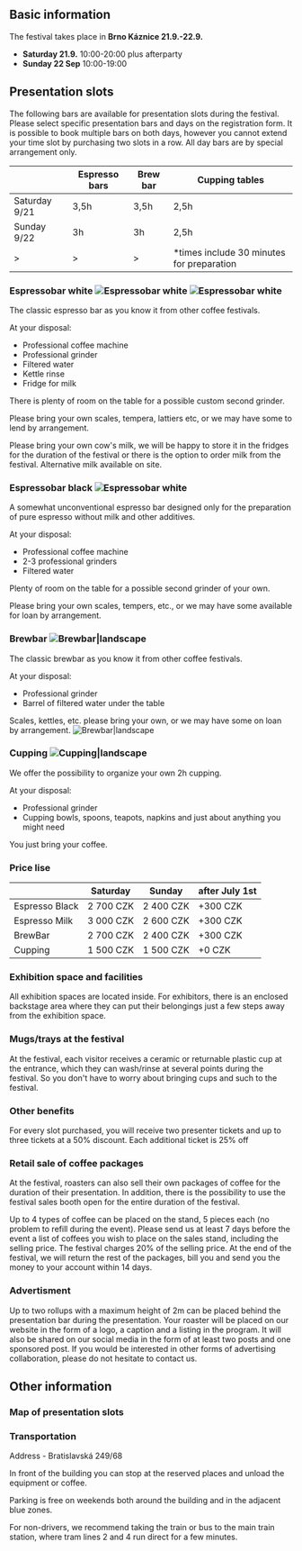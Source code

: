 ## Basic information

The festival takes place in **Brno Káznice 21.9.-22.9.**

- **Saturday 21.9.** 10:00-20:00 plus afterparty
- **Sunday 22 Sep** 10:00-19:00

## Presentation slots

The following bars are available for presentation slots during the festival. Please select specific presentation bars and days on the registration form. It is possible to book multiple bars on both days, however you cannot extend your time slot by purchasing two slots in a row. All day bars are by special arrangement only.

|               | Espresso bars | Brew bar | Cupping tables                             |
| ------------- | ------------- | -------- | ------------------------------------------ |
| Saturday 9/21 | 3,5h          | 3,5h     | 2,5h                                       |
| Sunday 9/22   | 3h            | 3h       | 2,5h                                       |
| >             | >             | >        | \*times include 30 minutes for preparation |

### Espressobar white ![Espressobar white](/photos/202-_DSC0393.jpg) ![Espressobar white](/photos/258-_DSC0524.jpg)

The classic espresso bar as you know it from other coffee festivals.

At your disposal:

- Professional coffee machine
- Professional grinder
- Filtered water
- Kettle rinse
- Fridge for milk

There is plenty of room on the table for a possible custom second grinder.

Please bring your own scales, tempera, lattiers etc, or we may have some to lend by arrangement.

Please bring your own cow's milk, we will be happy to store it in the fridges for the duration of the festival or there is the option to order milk from the festival. Alternative milk available on site.

### Espressobar black ![Espressobar white](/photos/272-_DSC0550.jpg)

A somewhat unconventional espresso bar designed only for the preparation of pure espresso without milk and other additives.

At your disposal:

- Professional coffee machine
- 2-3 professional grinders
- Filtered water

Plenty of room on the table for a possible second grinder of your own.

Please bring your own scales, tempers, etc., or we may have some available for loan by arrangement.

### Brewbar ![Brewbar|landscape](/photos/DSC_3303.jpg)

The classic brewbar as you know it from other coffee festivals.

At your disposal:

- Professional grinder
- Barrel of filtered water under the table

Scales, kettles, etc. please bring your own, or we may have some on loan by arrangement. ![Brewbar|landscape](/photos/43-_DSC0087.jpg)

### Cupping ![Cupping|landscape](/photos/DSC_3354.jpg)

We offer the possibility to organize your own 2h cupping.

At your disposal:

- Professional grinder
- Cupping bowls, spoons, teapots, napkins and just about anything you might need

You just bring your coffee.

### Price lise

|                | Saturday | Sunday   | after July 1st |
| -------------- | -------- | -------- | -------------- |
| Espresso Black | 2 700 CZK | 2 400 CZK | +300 CZK        |
| Espresso Milk  | 3 000 CZK | 2 600 CZK | +300 CZK        |
| BrewBar        | 2 700 CZK | 2 400 CZK | +300 CZK        |
| Cupping        | 1 500 CZK | 1 500 CZK | +0 CZK          |

### Exhibition space and facilities

All exhibition spaces are located inside. For exhibitors, there is an enclosed backstage area where they can put their belongings just a few steps away from the exhibition space.

### Mugs/trays at the festival

At the festival, each visitor receives a ceramic or returnable plastic cup at the entrance, which they can wash/rinse at several points during the festival. So you don't have to worry about bringing cups and such to the festival.

### Other benefits

For every slot purchased, you will receive two presenter tickets and up to three tickets at a 50% discount. Each additional ticket is 25% off

### Retail sale of coffee packages

At the festival, roasters can also sell their own packages of coffee for the duration of their presentation. In addition, there is the possibility to use the festival sales booth open for the entire duration of the festival.

Up to 4 types of coffee can be placed on the stand, 5 pieces each (no problem to refill during the event). Please send us at least 7 days before the event a list of coffees you wish to place on the sales stand, including the selling price. The festival charges 20% of the selling price. At the end of the festival, we will return the rest of the packages, bill you and send you the money to your account within 14 days.

### Advertisment

Up to two rollups with a maximum height of 2m can be placed behind the presentation bar during the presentation. Your roaster will be placed on our website in the form of a logo, a caption and a listing in the program. It will also be shared on our social media in the form of at least two posts and one sponsored post. If you would be interested in other forms of advertising collaboration, please do not hesitate to contact us.

## Other information

### Map of presentation slots

### Transportation

Address - Bratislavská 249/68

In front of the building you can stop at the reserved places and unload the equipment or coffee.

Parking is free on weekends both around the building and in the adjacent blue zones.

For non-drivers, we recommend taking the train or bus to the main train station, where tram lines 2 and 4 run direct for a few minutes.
